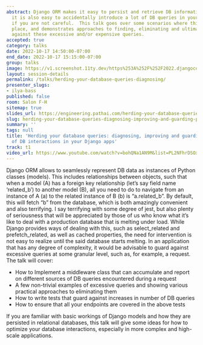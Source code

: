 ```yaml
---
abstract: Django ORM makes it easy to persist and retrieve DB information.  However
  it is also easy to accidentally introduce a lot of DB queries in your request flow
  if you are not careful.  This talk goes over some scenarios where this can take
  place, and demonstrates approaches to finding, eliminating and ultimately protecting
  against these excessive and/or expensive queries.
accepted: true
category: talks
date: 2022-10-17 14:50:00-07:00
end_date: 2022-10-17 15:15:00-07:00
group: talks
image: https://v1.screenshot.11ty.dev/https%253A%252F%252F2022.djangocon.us%252Fpresenters%252Filya-bass%252F/opengraph/
layout: session-details
permalink: /talks/herding-your-database-queries-diagnosing/
presenter_slugs:
- ilya-bass
published: false
room: Salon F-H
sitemap: true
slides_url: https://engineering.pathai.com/herding-your-database-queries-in-django
slug: herding-your-database-queries-diagnosing-improving-and-guarding-performance-of-db-interactions-in-your-django-apps
summary: ''
tags: null
title: 'Herding your database queries: diagnosing, improving and guarding performance
  of DB interactions in your Django apps'
track: t1
video_url: https://www.youtube.com/watch?v=bohQNa1AN9M&list=PL2NFhrDSOxgUoF-4F2MdAFvOK1wOrNdqB
---
```


Django ORM allows to seamlessly represent DB data as instances of Python classes (models).  This includes relationships between objects, such that when a model (A) has a foreign key relationship (let’s say field name ‘related_b’) to another model (B), all you need to do to navigate from an instance of A (a) to the related instance of B (b) is “a.related_b”.  By default, this will fetch “b” from the database, which is both amazingly convenient and also terrifying.  I say terrifying with some degree of jest, but also plenty of seriousness that will be appreciated by those of us who know what it’s like to deal with a production database that is melting under load.  While Django provides ways of dealing with this, such as select_related and prefetch_related, as well as cached properties, the need for intervention is not easy to realize until the said database starts melting.  In an application that has any degree of complexity, it would be advisable to guard against excessive queries at some granular level, such as, for example, a request.  The talk will cover:

* How to Implement a middleware class that can accumulate and report on different sources of DB queries encountered during a request
* A few non-trivial examples of excessive queries and showing various practical approaches to eliminating them
* How to write tests that guard against increases in number of DB queries
* How to ensure that all your endpoints are covered in the above tests

If you are familiar with basic workings of Django models and how they are persisted in relational databases, this talk will give some ideas for how to optimize your database interactions, especially in more complex and high-scale applications.
